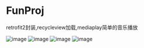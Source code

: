 # FunProj
retrofit2封装,recycleview加载,mediaplay简单的音乐播放

 ![image](https://github.com/samaMu/FunProj/tree/master/images/111.png)
 ![image](https://github.com/samaMu/FunProj/tree/master/images/4444.png)
 ![image](https://github.com/samaMu/FunProj/tree/master/images/33333.png)
 ![image](https://github.com/samaMu/FunProj/tree/master/images/55555.png)


